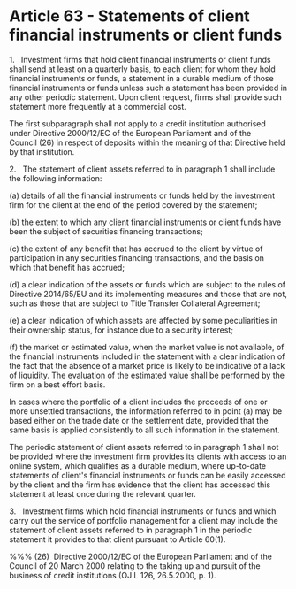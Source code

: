 # Article 63 - Statements of client financial instruments or client funds


1.   Investment firms that hold client financial instruments or client funds shall send at least on a quarterly basis, to each client for whom they hold financial instruments or funds, a statement in a durable medium of those financial instruments or funds unless such a statement has been provided in any other periodic statement. Upon client request, firms shall provide such statement more frequently at a commercial cost.

The first subparagraph shall not apply to a credit institution authorised under Directive 2000/12/EC of the European Parliament and of the Council (26) in respect of deposits within the meaning of that Directive held by that institution.

2.   The statement of client assets referred to in paragraph 1 shall include the following information:

(a) details of all the financial instruments or funds held by the investment firm for the client at the end of the period covered by the statement;

(b) the extent to which any client financial instruments or client funds have been the subject of securities financing transactions;

(c) the extent of any benefit that has accrued to the client by virtue of participation in any securities financing transactions, and the basis on which that benefit has accrued;

(d) a clear indication of the assets or funds which are subject to the rules of Directive 2014/65/EU and its implementing measures and those that are not, such as those that are subject to Title Transfer Collateral Agreement;

(e) a clear indication of which assets are affected by some peculiarities in their ownership status, for instance due to a security interest;

(f) the market or estimated value, when the market value is not available, of the financial instruments included in the statement with a clear indication of the fact that the absence of a market price is likely to be indicative of a lack of liquidity. The evaluation of the estimated value shall be performed by the firm on a best effort basis.

In cases where the portfolio of a client includes the proceeds of one or more unsettled transactions, the information referred to in point (a) may be based either on the trade date or the settlement date, provided that the same basis is applied consistently to all such information in the statement.

The periodic statement of client assets referred to in paragraph 1 shall not be provided where the investment firm provides its clients with access to an online system, which qualifies as a durable medium, where up-to-date statements of client's financial instruments or funds can be easily accessed by the client and the firm has evidence that the client has accessed this statement at least once during the relevant quarter.

3.   Investment firms which hold financial instruments or funds and which carry out the service of portfolio management for a client may include the statement of client assets referred to in paragraph 1 in the periodic statement it provides to that client pursuant to Article 60(1).

%%% (26)  Directive 2000/12/EC of the European Parliament and of the Council of 20 March 2000 relating to the taking up and pursuit of the business of credit institutions (OJ L 126, 26.5.2000, p. 1).
